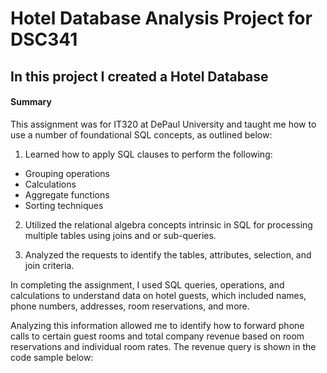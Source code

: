 # Hotel Database Analysis Project for DSC341
## In this project I created a Hotel Database

#### Summary

This assignment was for IT320 at DePaul University and taught me how to use a number of foundational SQL concepts, as outlined below:

1. Learned how to apply SQL clauses to perform the following:
* Grouping operations
* Calculations
* Aggregate functions
* Sorting techniques

2. Utilized the relational algebra concepts intrinsic in SQL for processing multiple tables using joins and or sub-queries.

3. Analyzed the requests to identify the tables, attributes, selection, and join criteria.

In completing the assignment, I used SQL queries, operations, and calculations to understand data on hotel guests, which included names, phone numbers, addresses, room reservations, and more.

Analyzing this information allowed me to identify how to forward phone calls to certain guest rooms and total company revenue based on room reservations and individual room rates. The revenue query is shown in the code sample below: